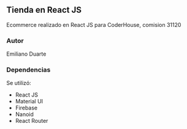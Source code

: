 ## Tienda en React JS

Ecommerce realizado en React JS para CoderHouse, comision 31120


### Autor
Emiliano Duarte


### Dependencias
Se utilizó:

 - React JS
 - Material UI
 - Firebase
 - Nanoid
 - React Router
